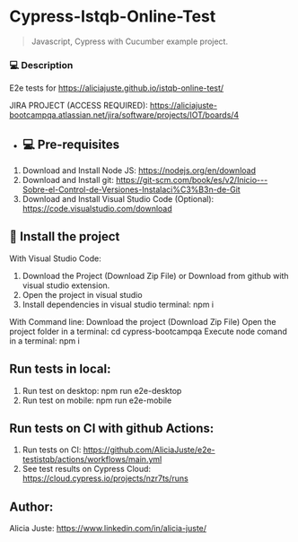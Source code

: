 # Cypress-Istqb-Online-Test

> Javascript, Cypress with Cucumber example project.

### 💻 Description
E2e tests for https://aliciajuste.github.io/istqb-online-test/

JIRA PROJECT (ACCESS REQUIRED): https://aliciajuste-bootcampqa.atlassian.net/jira/software/projects/IOT/boards/4

- ## 💻 Pre-requisites

1. Download and Install Node JS: https://nodejs.org/en/download
2. Download and Install git: https://git-scm.com/book/es/v2/Inicio---Sobre-el-Control-de-Versiones-Instalaci%C3%B3n-de-Git
3. Download and Install Visual Studio Code (Optional): https://code.visualstudio.com/download

## 🚀 Install the project
With Visual Studio Code:
1. Download the Project (Download Zip File) or Download from github with visual studio extension.
2. Open the project in visual studio
3. Install dependencies in visual studio terminal: npm i

With Command line:
Download the project (Download Zip File)
Open the project folder in a terminal: cd cypress-bootcampqa
Execute node comand in a terminal: npm i

## Run tests in local:
1. Run test on desktop: npm run e2e-desktop
2. Run test on mobile: npm run e2e-mobile


##  Run tests on CI with github Actions:
1. Run tests on CI: https://github.com/AliciaJuste/e2e-testistqb/actions/workflows/main.yml
2. See test results on Cypress Cloud: https://cloud.cypress.io/projects/nzr7ts/runs

## Author:
Alicia Juste: https://www.linkedin.com/in/alicia-juste/

